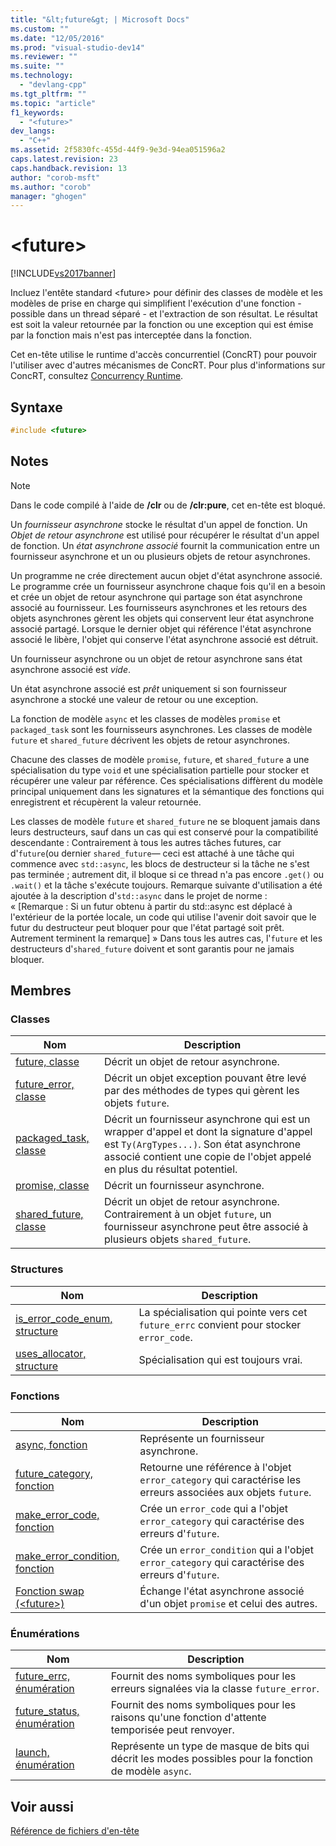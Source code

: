 ```yaml
---
title: "&lt;future&gt; | Microsoft Docs"
ms.custom: ""
ms.date: "12/05/2016"
ms.prod: "visual-studio-dev14"
ms.reviewer: ""
ms.suite: ""
ms.technology: 
  - "devlang-cpp"
ms.tgt_pltfrm: ""
ms.topic: "article"
f1_keywords: 
  - "<future>"
dev_langs: 
  - "C++"
ms.assetid: 2f5830fc-455d-44f9-9e3d-94ea051596a2
caps.latest.revision: 23
caps.handback.revision: 13
author: "corob-msft"
ms.author: "corob"
manager: "ghogen"
---
```

# &lt;future&gt;
[!INCLUDE[vs2017banner](../assembler/inline/includes/vs2017banner.md)]

Incluez l'entête standard \<future\> pour définir des classes de modèle et les modèles de prise en charge qui simplifient l'exécution d'une fonction \- possible dans un thread séparé \- et l'extraction de son résultat.  Le résultat est soit la valeur retournée par la fonction ou une exception qui est émise par la fonction mais n'est pas interceptée dans la fonction.  
  
 Cet en\-tête utilise le runtime d'accès concurrentiel \(ConcRT\) pour pouvoir l'utiliser avec d'autres mécanismes de ConcRT.  Pour plus d'informations sur ConcRT, consultez [Concurrency Runtime](../parallel/concrt/concurrency-runtime.md).  
  
## Syntaxe  
  
```cpp  
#include <future>  
```  
  
## Notes  
  
> [!NOTE]
>  Dans le code compilé à l'aide de **\/clr** ou de **\/clr:pure**, cet en\-tête est bloqué.  
  
 Un *fournisseur asynchrone* stocke le résultat d'un appel de fonction.  Un *Objet de retour asynchrone* est utilisé pour récupérer le résultat d'un appel de fonction.  Un *état asynchrone associé* fournit la communication entre un fournisseur asynchrone et un ou plusieurs objets de retour asynchrones.  
  
 Un programme ne crée directement aucun objet d'état asynchrone associé.  Le programme crée un fournisseur asynchrone chaque fois qu'il en a besoin et crée un objet de retour asynchrone qui partage son état asynchrone associé au fournisseur.  Les fournisseurs asynchrones et les retours des objets asynchrones gèrent les objets qui conservent leur état asynchrone associé partagé.  Lorsque le dernier objet qui référence l'état asynchrone associé le libère, l'objet qui conserve l'état asynchrone associé est détruit.  
  
 Un fournisseur asynchrone ou un objet de retour asynchrone sans état asynchrone associé est *vide*.  
  
 Un état asynchrone associé est *prêt* uniquement si son fournisseur asynchrone a stocké une valeur de retour ou une exception.  
  
 La fonction de modèle `async` et les classes de modèles `promise` et `packaged_task` sont les fournisseurs asynchrones.  Les classes de modèle `future` et `shared_future` décrivent les objets de retour asynchrones.  
  
 Chacune des classes de modèle `promise`, `future`, et `shared_future` a une spécialisation du type `void` et une spécialisation partielle pour stocker et récupérer une valeur par référence.  Ces spécialisations diffèrent du modèle principal uniquement dans les signatures et la sémantique des fonctions qui enregistrent et récupèrent la valeur retournée.  
  
 Les classes de modèle `future` et `shared_future` ne se bloquent jamais dans leurs destructeurs, sauf dans un cas qui est conservé pour la compatibilité descendante : Contrairement à tous les autres tâches futures, car d'`future`\(ou dernier `shared_future`— ceci est attaché à une tâche qui commence avec `std::async`, les blocs de destructeur si la tâche ne s'est pas terminée ; autrement dit, il bloque si ce thread n'a pas encore `.get()` ou `.wait()` et la tâche s'exécute toujours.  Remarque suivante d'utilisation a été ajoutée à la description d'`std::async` dans le projet de norme : « \[Remarque : Si un futur obtenu à partir du std::async est déplacé à l'extérieur de la portée locale, un code qui utilise l'avenir doit savoir que le futur du destructeur peut bloquer pour que l'état partagé soit prêt. Autrement terminent la remarque\] » Dans tous les autres cas, l'`future` et les destructeurs d'`shared_future` doivent et sont garantis pour ne jamais bloquer.  
  
## Membres  
  
### Classes  
  
|Nom|Description|  
|---------|-----------------|  
|[future, classe](../standard-library/future-class.md)|Décrit un objet de retour asynchrone.|  
|[future\_error, classe](../standard-library/future-error-class.md)|Décrit un objet exception pouvant être levé par des méthodes de types qui gèrent les objets `future`.|  
|[packaged\_task, classe](../standard-library/packaged-task-class.md)|Décrit un fournisseur asynchrone qui est un wrapper d'appel et dont la signature d'appel est `Ty(ArgTypes...)`.  Son état asynchrone associé contient une copie de l'objet appelé en plus du résultat potentiel.|  
|[promise, classe](../standard-library/promise-class.md)|Décrit un fournisseur asynchrone.|  
|[shared\_future, classe](../standard-library/shared-future-class.md)|Décrit un objet de retour asynchrone.  Contrairement à un objet `future`, un fournisseur asynchrone peut être associé à plusieurs objets `shared_future`.|  
  
### Structures  
  
|Nom|Description|  
|---------|-----------------|  
|[is\_error\_code\_enum, structure](../standard-library/is-error-code-enum-structure.md)|La spécialisation qui pointe vers cet `future_errc` convient pour stocker `error_code`.|  
|[uses\_allocator, structure](../standard-library/uses-allocator-structure.md)|Spécialisation qui est toujours vrai.|  
  
### Fonctions  
  
|Nom|Description|  
|---------|-----------------|  
|[async, fonction](../Topic/async%20Function.md)|Représente un fournisseur asynchrone.|  
|[future\_category, fonction](../Topic/future_category%20Function.md)|Retourne une référence à l'objet `error_category` qui caractérise les erreurs associées aux objets `future`.|  
|[make\_error\_code, fonction](../Topic/make_error_code%20Function.md)|Crée un `error_code` qui a l'objet `error_category` qui caractérise des erreurs d'`future`.|  
|[make\_error\_condition, fonction](../Topic/make_error_condition%20Function.md)|Crée un `error_condition` qui a l'objet `error_category` qui caractérise des erreurs d'`future`.|  
|[Fonction swap \(\<future\>\)](../Topic/swap%20Function%20\(%3Cfuture%3E\).md)|Échange l'état asynchrone associé d'un objet `promise` et celui des autres.|  
  
### Énumérations  
  
|Nom|Description|  
|---------|-----------------|  
|[future\_errc, énumération](../Topic/future_errc%20Enumeration.md)|Fournit des noms symboliques pour les erreurs signalées via la classe `future_error`.|  
|[future\_status, énumération](../Topic/future_status%20Enumeration.md)|Fournit des noms symboliques pour les raisons qu'une fonction d'attente temporisée peut renvoyer.|  
|[launch, énumération](../Topic/launch%20Enumeration.md)|Représente un type de masque de bits qui décrit les modes possibles pour la fonction de modèle `async`.|  
  
## Voir aussi  
 [Référence de fichiers d'en\-tête](../standard-library/cpp-standard-library-header-files.md)